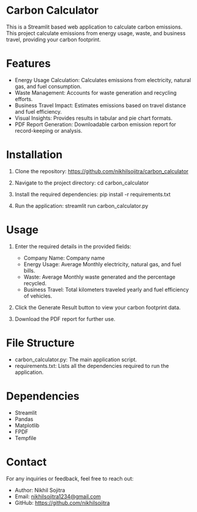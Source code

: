 # Carbon Calculator
This is a Streamlit based web application to calculate carbon emissions. This project calculate emissions from energy usage, waste, and business travel, providing your carbon footprint.


# Features
- Energy Usage Calculation: Calculates emissions from electricity, natural gas, and fuel consumption.
- Waste Management: Accounts for waste generation and recycling efforts.
- Business Travel Impact: Estimates emissions based on travel distance and fuel efficiency.
- Visual Insights: Provides results in tabular and pie chart formats.
- PDF Report Generation: Downloadable carbon emission report for record-keeping or analysis.


# Installation
1. Clone the repository:
   https://github.com/nikhilsojitra/carbon_calculator

2. Navigate to the project directory:
   cd carbon_calculator

3. Install the required dependencies:
   pip install -r requirements.txt

4. Run the application:
   streamlit run carbon_calculator.py


# Usage
1. Enter the required details in the provided fields:
   - Company Name: Company name
   - Energy Usage: Average Monthly electricity, natural gas, and fuel bills.
   - Waste: Average Monthly waste generated and the percentage recycled.
   - Business Travel: Total kilometers traveled yearly and fuel efficiency of vehicles.

2. Click the Generate Result button to view your carbon footprint data.

3. Download the PDF report for further use.


# File Structure
- carbon_calculator.py: The main application script.
- requirements.txt: Lists all the dependencies required to run the application.


# Dependencies
- Streamlit
- Pandas
- Matplotlib
- FPDF
- Tempfile


# Contact
For any inquiries or feedback, feel free to reach out:
- Author: Nikhil Sojitra
- Email:  nikhilsojitra1234@gmail.com
- GitHub: https://github.com/nikhilsojitra
